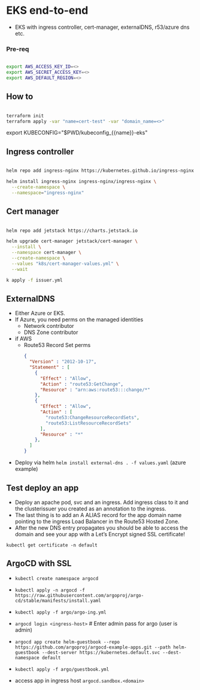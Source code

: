 # EKS end-to-end

- EKS with ingress controller, cert-manager, externalDNS, r53/azure dns etc. 

### Pre-req

```bash

export AWS_ACCESS_KEY_ID=<>
export AWS_SECRET_ACCESS_KEY=<>
export AWS_DEFAULT_REGION=<>

```

## How to

```bash

terraform init
terraform apply -var "name=cert-test" -var "domain_name=<>"

```

export KUBECONFIG="$PWD/kubeconfig_{{name}}-eks"

## Ingress controller

```bash

helm repo add ingress-nginx https://kubernetes.github.io/ingress-nginx

helm install ingress-nginx ingress-nginx/ingress-nginx \
  --create-namespace \
  --namespace="ingress-nginx"
```

## Cert manager

```bash

helm repo add jetstack https://charts.jetstack.io

helm upgrade cert-manager jetstack/cert-manager \
  --install \
  --namespace cert-manager \
  --create-namespace \
  --values "k8s/cert-manager-values.yml" \
  --wait

k apply -f issuer.yml

```

## ExternalDNS

- Either Azure or EKS. 
- If Azure, you need perms on the managed identities
  - Network contributor
  - DNS Zone contributor
- if AWS
  - Route53 Record Set perms
    ```json
    {
      "Version" : "2012-10-17",
      "Statement" : [
        {
          "Effect" : "Allow",
          "Action" : "route53:GetChange",
          "Resource" : "arn:aws:route53:::change/*"
        },
        {
          "Effect" : "Allow",
          "Action" : [
            "route53:ChangeResourceRecordSets",
            "route53:ListResourceRecordSets"
          ],
          "Resource" : "*"
        },
      ]
    }
    ```
- Deploy via helm `helm install external-dns . -f values.yaml` (azure example)

## Test deploy an app

- Deploy an apache pod, svc and an ingress. Add ingress class to it and the clusterissuer you created as an annotation to the ingress.
- The last thing is to add an A ALIAS record for the app domain name pointing to the ingress Load Balancer in the Route53 Hosted Zone.
- After the new DNS entry propagates you should be able to access the domain and see your app with a Let’s Encrypt signed SSL certificate!

`kubectl get certificate -n default`

## ArgoCD with SSL

- `kubectl create namespace argocd`
- `kubectl apply -n argocd -f https://raw.githubusercontent.com/argoproj/argo-cd/stable/manifests/install.yaml`
- `kubectl apply -f argo/argo-ing.yml`


- `argocd login <ingress-host>` # Enter admin pass for argo (user is admin)
- `argocd app create helm-guestbook --repo https://github.com/argoproj/argocd-example-apps.git --path helm-guestbook --dest-server https://kubernetes.default.svc --dest-namespace default`
- `kubectl apply -f argo/guestbook.yml`
- access app in ingress host `argocd.sandbox.<domain>`
